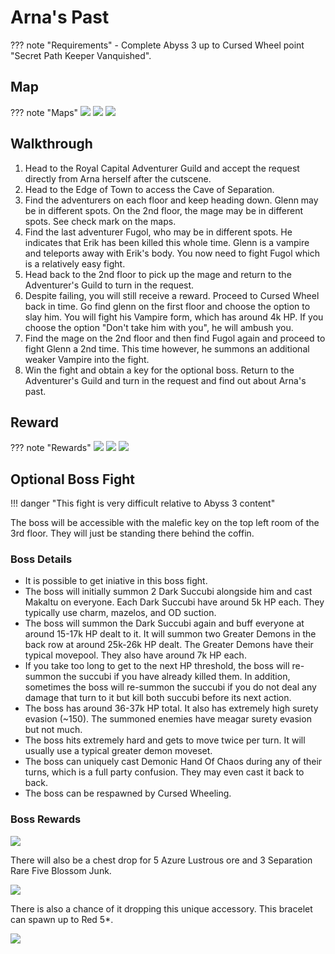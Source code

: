 # Arna's Past

??? note "Requirements"
    - Complete Abyss 3 up to Cursed Wheel point "Secret Path Keeper Vanquished".

## Map

??? note "Maps"
    ![](./img/cave-of-separation-b1f.jpg)
    ![](./img/cave-of-separation-b2f.jpg)
    ![](./img/cave-of-separation-b3f.jpg)

## Walkthrough

1. Head to the Royal Capital Adventurer Guild and accept the request directly from Arna herself after the cutscene.
2. Head to the Edge of Town to access the Cave of Separation.
3. Find the adventurers on each floor and keep heading down. Glenn may be in different spots. On the 2nd floor, the mage may be in different spots. See check mark on the maps.
4. Find the last adventurer Fugol, who may be in different spots. He indicates that Erik has been killed this whole time. Glenn is a vampire and teleports away with Erik's body. You now need to fight Fugol which is a relatively easy fight.
5. Head back to the 2nd floor to pick up the mage and return to the Adventurer's Guild to turn in the request.
6. Despite failing, you will still receive a reward. Proceed to Cursed Wheel back in time. Go find glenn on the first floor and choose the option to slay him. You will fight his Vampire form, which has around 4k HP. If you choose the option "Don't take him with you", he will ambush you.
7. Find the mage on the 2nd floor and then find Fugol again and proceed to fight Glenn a 2nd time. This time however, he summons an additional weaker Vampire into the fight.
8. Win the fight and obtain a key for the optional boss. Return to the Adventurer's Guild and turn in the request and find out about Arna's past.

## Reward

??? note "Rewards"
    ![](./img/arna-cave-reward.png)
    ![](./img/arna-knowledge.png)
    ![](./img/malefic-key.png)

## Optional Boss Fight

!!! danger "This fight is very difficult relative to Abyss 3 content"

The boss will be accessible with the malefic key on the top left room of the 3rd floor. They will just be standing there behind the coffin.

### Boss Details
- It is possible to get iniative in this boss fight.
- The boss will initially summon 2 Dark Succubi alongside him and cast Makaltu on everyone. Each Dark Succubi have around 5k HP each. They typically use charm, mazelos, and OD suction.
- The boss will summon the Dark Succubi again and buff everyone at around 15-17k HP dealt to it. It will summon two Greater Demons in the back row at around 25k-26k HP dealt. The Greater Demons have their typical movepool. They also have around 7k HP each.
- If you take too long to get to the next HP threshold, the boss will re-summon the succubi if you have already killed them. In addition, sometimes the boss will re-summon the succubi if you do not deal any damage that turn to it but kill both succubi before its next action.
- The boss has around 36-37k HP total. It also has extremely high surety evasion (~150). The summoned enemies have meagar surety evasion but not much.
- The boss hits extremely hard and gets to move twice per turn. It will usually use a typical greater demon moveset.
- The boss can uniquely cast Demonic Hand Of Chaos during any of their turns, which is a full party confusion. They may even cast it back to back.
- The boss can be respawned by Cursed Wheeling. 

### Boss Rewards

![](./img/greater-demon-achievement.png)

There will also be a chest drop for 5 Azure Lustrous ore and 3 Separation Rare Five Blossom Junk.

![](./img/arna-cave-rare-junk.png)

There is also a chance of it dropping this unique accessory. This bracelet can spawn up to Red 5*.

![](./img/bracelet-of-sealed-battle.png)
